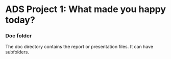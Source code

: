 # ADS Project 1: What made you happy today?

### Doc folder

The doc directory contains the report or presentation files. It can have subfolders.
